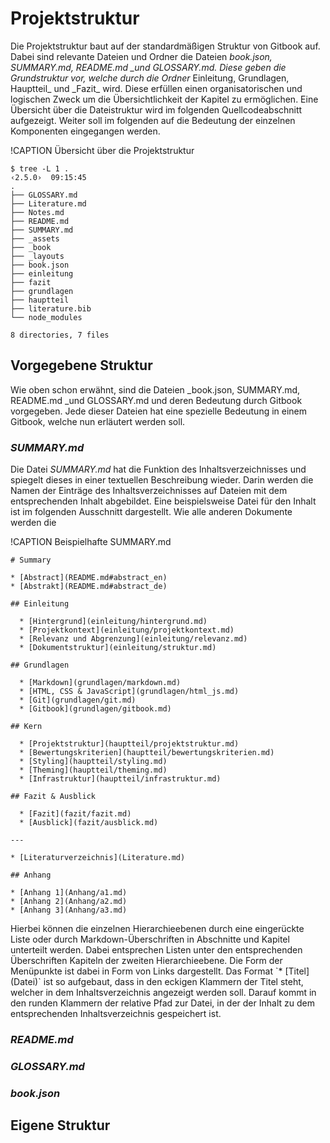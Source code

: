 # Projektstruktur

Die Projektstruktur baut auf der standardmäßigen Struktur von Gitbook auf. Dabei sind relevante Dateien und Ordner die Dateien _book.json, SUMMARY.md, README.md \_und GLOSSARY.md._ _Diese geben die Grundstruktur vor, welche durch die Ordner_ Einleitung, Grundlagen, Hauptteil_ und \_Fazit_ wird. Diese erfüllen einen organisatorischen und logischen Zweck um die Übersichtlichkeit der Kapitel zu ermöglichen. Eine Übersicht über die Dateistruktur wird im folgenden Quellcodeabschnitt aufgezeigt. Weiter soll im folgenden auf die Bedeutung der einzelnen Komponenten  eingegangen werden.

!CAPTION Übersicht über die Projektstruktur

```
$ tree -L 1 .                                                                                                                                                                     ‹2.5.0›  09:15:45
.
├── GLOSSARY.md
├── Literature.md
├── Notes.md
├── README.md
├── SUMMARY.md
├── _assets
├── _book
├── _layouts
├── book.json
├── einleitung
├── fazit
├── grundlagen
├── hauptteil
├── literature.bib
└── node_modules

8 directories, 7 files
```

## Vorgegebene Struktur

Wie oben schon erwähnt, sind die Dateien \_book.json, SUMMARY.md, README.md \_und GLOSSARY.md und deren Bedeutung durch Gitbook vorgegeben. Jede dieser Dateien hat eine spezielle Bedeutung in einem Gitbook, welche nun erläutert werden soll.

### _SUMMARY.md_

Die Datei _SUMMARY.md_ hat die Funktion des Inhaltsverzeichnisses und spiegelt dieses in einer textuellen Beschreibung wieder. Darin werden die Namen der Einträge des Inhaltsverzeichnisses auf Dateien mit dem entsprechenden Inhalt abgebildet. Eine beispielsweise Datei für den Inhalt ist im folgenden Ausschnitt dargestellt. Wie alle anderen Dokumente werden die

!CAPTION Beispielhafte SUMMARY.md

```
# Summary

* [Abstract](README.md#abstract_en)
* [Abstrakt](README.md#abstract_de)

## Einleitung

  * [Hintergrund](einleitung/hintergrund.md)
  * [Projektkontext](einleitung/projektkontext.md)
  * [Relevanz und Abgrenzung](einleitung/relevanz.md)
  * [Dokumentstruktur](einleitung/struktur.md)

## Grundlagen

  * [Markdown](grundlagen/markdown.md)
  * [HTML, CSS & JavaScript](grundlagen/html_js.md)
  * [Git](grundlagen/git.md)
  * [Gitbook](grundlagen/gitbook.md)

## Kern

  * [Projektstruktur](hauptteil/projektstruktur.md)
  * [Bewertungskriterien](hauptteil/bewertungskriterien.md)
  * [Styling](hauptteil/styling.md)
  * [Theming](hauptteil/theming.md)
  * [Infrastruktur](hauptteil/infrastruktur.md)

## Fazit & Ausblick

  * [Fazit](fazit/fazit.md)
  * [Ausblick](fazit/ausblick.md)

---

* [Literaturverzeichnis](Literature.md)

## Anhang

* [Anhang 1](Anhang/a1.md)
* [Anhang 2](Anhang/a2.md)
* [Anhang 3](Anhang/a3.md)
```

Hierbei können die einzelnen Hierarchieebenen durch eine eingerückte Liste oder durch Markdown-Überschriften in Abschnitte und Kapitel unterteilt werden. Dabei entsprechen Listen unter den entsprechenden Überschriften Kapiteln der zweiten Hierarchieebene. Die Form der Menüpunkte ist dabei in Form von Links dargestellt. Das Format \`\* \[Titel\]\(Datei\)\` ist so aufgebaut, dass in den eckigen Klammern der Titel steht, welcher in dem Inhaltsverzeichnis angezeigt werden soll. Darauf kommt in den runden Klammern der relative Pfad zur Datei, in der der Inhalt zu dem entsprechenden Inhaltsverzeichnis gespeichert ist.

### _README.md_



### _GLOSSARY.md_

### _book.json_

## Eigene Struktur



